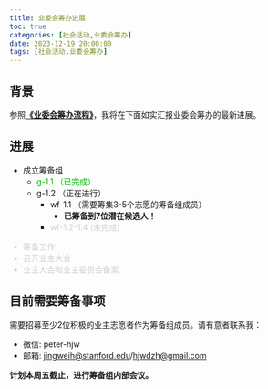 ```yaml
---
title: 业委会筹办进展
toc: true
categories: [社会活动,业委会筹办]
date: 2023-12-19 20:00:00
tags: [社会活动,业委会筹办]
---
```


## 背景

参照[**《业委会筹办流程》**](2023/12/19/社会活动/业委会筹办/流程/)，我将在下面如实汇报业委会筹办的最新进展。

## 进展
- 成立筹备组
	- <font color=#00bb00>g-1.1 （已完成）</font>
	- g-1.2 （正在进行）
		- wf-1.1 （需要筹集3-5个志愿的筹备组成员）
			- **已筹备到7位潜在候选人！**
		- <font color=#d0d0d0> wf-1.2-1.4 (未完成) </font>

<font color=#d0d0d0>

- 筹备工作
- 召开业主大会
- 业主大会和业主委员会备案

</font>

## 目前需要筹备事项

需要招募至少2位积极的业主志愿者作为筹备组成员。请有意者联系我：
- 微信: peter-hjw
- 邮箱: jingweih@stanford.edu/hjwdzh@gmail.com

**计划本周五截止，进行筹备组内部会议。**
